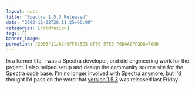 ```yaml
---
layout: post
title: "Spectra 1.5.3 Released"
date: "2003-11-02T20:11:25+06:00"
categories: [coldfusion]
tags: []
banner_image: 
permalink: /2003/11/02/9FF025E5-CF50-57E3-F6DAA0FF3D84700D
---
```


In a former life, I was a Spectra developer, and did engineering work for the project. I also helped setup and design the community source site for the Spectra code base. I'm no longer involved with Spectra anymore, but I'd thought I'd pass on the word that <a href="http://spectrasource.macromedia.com">version 1.5.3</a> was released last Friday.